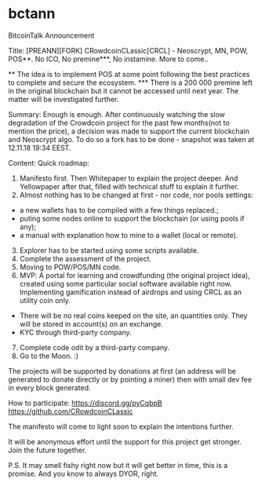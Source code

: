 # bctann
BitcoinTalk Announcement

Title:
[PREANN][FORK] CRowdcoinCLassic[CRCL]  - Neoscrypt, MN, POW, POS**. No ICO, No premine***, No instamine. More to come..

** The idea is to implement POS at some point following the best practices to complete and secure the ecosystem.
*** There is a 200 000 premine left in the original blockchain but it cannot be accessed until next year. The matter will be investigated further.

Summary:
Enough is enough. After continuously watching the slow degradation of the Crowdcoin project for the past few months(not to mention the price), a decision was made to support the current blockchain and Neoscrypt algo. To do so a fork has to be done - snapshot was taken at 12.11.18 19:34 EEST. 

Content:
Quick roadmap:
1. Manifesto first. Then Whitepaper to explain the project deeper. And Yellowpaper after that, filled with technical stuff to explain it further. 
2. Almost nothing has to be changed at first - nor code, nor pools settings: 
 - a new wallets has to be compiled with a few things replaced.;
 - puting some nodes online to support the blockchain (or using pools if any); 
 - a manual with explanation how to mine to a wallet (local or remote).
3. Explorer has to be started using some scripts available.
4. Complete the assessment of the project. 
5. Moving to POW/POS/MN code.
6. MVP: A portal for learning and crowdfunding (the original project idea), created using some particular social software available right now. Implementing gamification instead of airdrops and using CRCL as an utility coin only.
- There will be no real coins keeped on the site, an quantities only. They will be stored in account(s) on an exchange.
- KYC through third-party company.  
7. Complete code odit by a third-party company.
8. Go to the Moon. :)

The projects will be supported by donations at first (an address will be generated to donate directly or by pointing a miner) then with small dev fee in every block generated. 

How to participate:
https://discord.gg/pyCqbpB
https://github.com/CRowdcoinCLassic

The manifesto will come to light soon to explain the intentions further.

It will be anonymous effort until the support for this project get stronger. 
Join the future together.

P.S. It may smell fishy right now but it will get better in time, this is a promise. And you know to always DYOR, right. 
